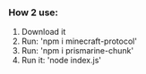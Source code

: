 ### How 2 use:

1. Download it
2. Run: 'npm i minecraft-protocol'
3. Run: 'npm i prismarine-chunk'
4. Run it: 'node index.js'
